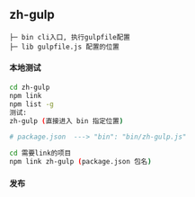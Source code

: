 ## zh-gulp

```
├─ bin cli入口, 执行gulpfile配置
├─ lib gulpfile.js 配置的位置
```

#### 本地测试
```bash
cd zh-gulp
npm link
npm list -g
测试:
zh-gulp (直接进入 bin 指定位置)

# package.json  ---> "bin": "bin/zh-gulp.js"

cd 需要link的项目
npm link zh-gulp (package.json 包名)
```

#### 发布